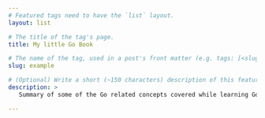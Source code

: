 ```yaml
---
# Featured tags need to have the `list` layout.
layout: list

# The title of the tag's page.
title: My little Go Book

# The name of the tag, used in a post's front matter (e.g. tags: [<slug>]).
slug: example

# (Optional) Write a short (~150 characters) description of this featured tag.
description: >
   Summary of some of the Go related concepts covered while learning Go.

---
```

